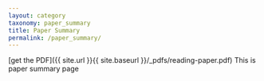 ```yaml
---
layout: category
taxonomy: paper_summary
title: Paper Summary
permalink: /paper_summary/
---
```

[get the PDF]({{ site.url }}{{ site.baseurl }}/_pdfs/reading-paper.pdf)
<object data="{{ site.url }}/_pdfs/reading-paper.pdf" width="1000" height="1000" type="application/pdf"></object>
This is paper summary page
